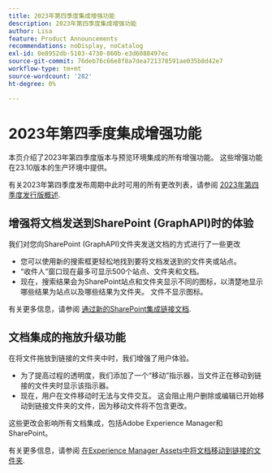 ```yaml
---
title: 2023年第四季度集成增强功能
description: 2023年第四季度集成增强功能
author: Lisa
feature: Product Announcements
recommendations: noDisplay, noCatalog
exl-id: 0e8952db-5103-4730-860b-e3d6088497ec
source-git-commit: 76deb76c66e8f8a7dea721378591ae035b8d42e7
workflow-type: tm+mt
source-wordcount: '282'
ht-degree: 0%

---
```


# 2023年第四季度集成增强功能

本页介绍了2023年第四季度版本与预览环境集成的所有增强功能。 这些增强功能在23.10版本的生产环境中提供。

有关2023年第四季度发布周期中此时可用的所有更改列表，请参阅 [2023年第四季度发行版概述](/help/quicksilver/product-announcements/product-releases/23-q4-release-activity/23-q4-release-overview.md).

## 增强将文档发送到SharePoint (GraphAPI)时的体验

我们对您向SharePoint (GraphAPI)文件夹发送文档的方式进行了一些更改

* 您可以使用新的搜索框更轻松地找到要将文档发送到的文件夹或站点。
* “收件人”窗口现在最多可显示500个站点、文件夹和文档。
* 现在，搜索结果会为SharePoint站点和文件夹显示不同的图标，以清楚地显示哪些结果为站点以及哪些结果为文件夹。 文件不显示图标。

有关更多信息，请参阅 [通过新的SharePoint集成链接文档](/help/quicksilver/administration-and-setup/configure-integrations/configure-sharepoint-integration.md#link-documents-through-the-new-sharepoint-integration).

## 文档集成的拖放升级功能

在将文件拖放到链接的文件夹中时，我们增强了用户体验。

* 为了提高过程的透明度，我们添加了一个“移动”指示器，当文件正在移动到链接的文件夹时显示该指示器。
* 现在，用户在文件移动时无法与文件交互。 这会阻止用户删除或编辑已开始移动到链接文件夹的文件，因为移动文件将不包含更改。

这些更改会影响所有文档集成，包括Adobe Experience Manager和SharePoint。

有关更多信息，请参阅 [在Experience Manager Assets中将文档移动到链接的文件夹](/help/quicksilver/documents/adobe-workfront-for-experience-manager-assets-essentials/send-to-aem.md#move-a-document-to-a-linked-folder-in-experience-manager-assets).
